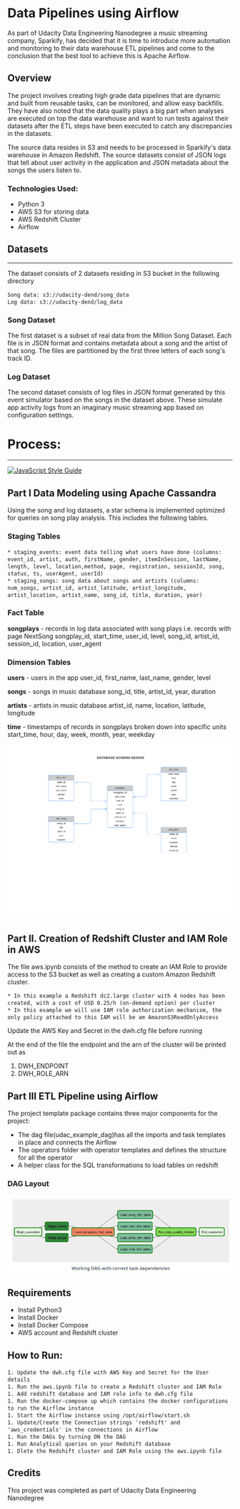# Data Pipelines using Airflow

As part of Udacity Data Engineering Nanodegree a music streaming company, Sparkify, has decided that it is time to introduce more automation and monitoring to their data warehouse ETL pipelines and come to the conclusion that the best tool to achieve this is Apache Airflow.

## Overview


The project involves creating high grade data pipelines that are dynamic and built from reusable tasks, can be monitored, and allow easy backfills. They have also noted that the data quality plays a big part when analyses are executed on top the data warehouse and want to run tests against their datasets after the ETL steps have been executed to catch any discrepancies in the datasets.

The source data resides in S3 and needs to be processed in Sparkify's data warehouse in Amazon Redshift. The source datasets consist of JSON logs that tell about user activity in the application and JSON metadata about the songs the users listen to.

### Technologies Used:

* Python 3
* AWS S3 for storing data
* AWS Redshift Cluster
* Airflow


## Datasets

***

The dataset consists of 2 datasets residing in S3 bucket in the following directory

    Song data: s3://udacity-dend/song_data
    Log data: s3://udacity-dend/log_data

### Song Dataset
The first dataset is a subset of real data from the Million Song Dataset. Each file is in JSON format and contains metadata about a song and the artist of that song. The files are partitioned by the first three letters of each song's track ID. 

### Log Dataset
The second dataset consists of log files in JSON format generated by this event simulator based on the songs in the dataset above. These simulate app activity logs from an imaginary music streaming app based on configuration settings. 

# Process:

***

[![JavaScript Style Guide](https://img.shields.io/badge/code_style-standard-brightgreen.svg)](https://standardjs.com)

## Part I Data Modeling using Apache Cassandra
Using the song and log datasets, a star schema is implemented optimized for queries on song play analysis. This includes the following tables.

### Staging Tables

	* staging_events: event data telling what users have done (columns: event_id, artist, auth, firstName, gender, itemInSession, lastName, length, level, location,method, page, registration, sessionId, song, status, ts, userAgent, userId)
	* staging_songs: song data about songs and artists (columns: num_songs, artist_id, artist_latitude, artist_longitude, artist_location, artist_name, song_id, title, duration, year)

### Fact Table
**songplays** - records in log data associated with song plays i.e. records with page NextSong
songplay_id, start_time, user_id, level, song_id, artist_id, session_id, location, user_agent

### Dimension Tables
**users** - users in the app
user_id, first_name, last_name, gender, level

**songs** - songs in music database
song_id, title, artist_id, year, duration

**artists** - artists in music database
artist_id, name, location, latitude, longitude

**time** - timestamps of records in songplays broken down into specific units
start_time, hour, day, week, month, year, weekday

![Databaseschema](images/schema.png)


## Part II. Creation of Redshift Cluster and IAM Role in AWS 
    
The file aws.ipynb consists of the method to create an IAM Role to provide access to the S3 bucket as well as creating a custom
Amazon Redshift cluster.

	* In this example a Redshift dc2.large cluster with 4 nodes has been created, with a cost of USD 0.25/h (on-demand option) per cluster
	* In this example we will use IAM role authorization mechanism, the only policy attached to this IAM will be am AmazonS3ReadOnlyAccess

Update the AWS Key and Secret in the dwh.cfg file before running

At the end of the file the endpoint and the arn of the cluster will be printed out as 
   1. DWH_ENDPOINT
   1. DWH_ROLE_ARN


## Part III ETL Pipeline using Airflow

The project template package contains three major components for the project:

* The dag file(udac_example_dag)has all the imports and task templates in place and connects the Airflow
* The operators folder with operator templates and defines the structure for all the operator
* A helper class for the SQL transformations to load tables on redshift

### DAG Layout

![Airflow DAGs](https://github.com/AchalSuresh/Data-Pipelines-Using-Airflow/blob/master/images/Airflow%20DAG%20Layout.png)


## Requirements
* Install Python3
* Install Docker
* Install Docker Compose
* AWS account and Redshift cluster

## How to Run:


	1. Update the dwh.cfg file with AWS Key and Secret for the User details
	1. Run the aws.ipynb file to create a Redshift cluster and IAM Role
	1. Add redshift database and IAM role info to dwh.cfg file
	1. Run the docker-compose up which contains the docker configurations to run the Airflow instance
	1. Start the Airflow instance using /opt/airflow/start.sh
	1. Update/Create the Connection strings 'redshift' and 'aws_credentials' in the connections in Airflow
	1. Run the DAGs by turning ON the DAG
	1. Run Analytical queries on your Redshift database
	1. Dlete the Redshift cluster and IAM Role using the aws.ipynb file

## Credits

This project was completed as part of Udacity Data Engineering Nanodegree



